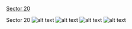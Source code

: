 [Sector 20](#sector20)

<a name = "sector20"></a>
Sector 20
![alt text](/images/XO-2_Sector_20/XO-2_Sector_20_a_TimeSeries.png)
![alt text](/images/XO-2_Sector_20/XO-2_Sector_20_b_FoldedLightCurve.png)
![alt text](/images/XO-2_Sector_20/XO-2_Sector_20_b_IndividualTransitsWithFit.png)
![alt text](/images/XO-2_Sector_20/XO-2_Sector_20_c_TimingResiduals.png)

